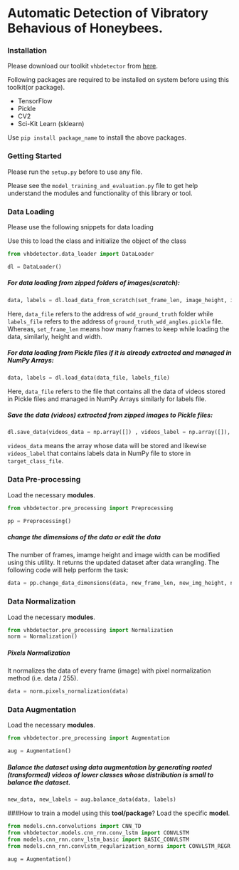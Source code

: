 # Automatic Detection of Vibratory Behavious of Honeybees.

### Installation
Please download our toolkit ```vhbdetector``` from <a href = "https://github.com/shafa2507/Automatic-detection-of-vibratory-behaviour-of-honey-bees/releases/tag/Latest_Version">here</a>.

Following packages are required to be installed on system before using this toolkit(or package).
<ul>
    <li>
        TensorFlow
    </li>
    <li>
        Pickle
    </li>
    <li>
        CV2
    </li>
    <li>
        Sci-Kit Learn (sklearn)
    </li>
</ul>

Use ```pip install package_name``` to install the above packages.

### Getting Started
Please run the ```setup.py``` before to use any file.

Please  see the ```model_training_and_evaluation.py``` file to get help understand the modules and functionality of this library or tool.

### Data Loading
Please use the following snippets for data loading

Use this to load the class and initialize the object of the class

```python
from vhbdetector.data_loader import DataLoader

dl = DataLoader()
```

##### For data loading from zipped folders of images(scratch):

```python
data, labels = dl.load_data_from_scratch(set_frame_len, image_height, image_width, data_file, labels_file)
```

Here, `data_file` refers to the address of `wdd_ground_truth` folder while `labels_file` refers to the address of `ground_truth_wdd_angles.pickle` file. Whereas, `set_frame_len` means how many frames to keep while loading the data, similarly, height and width.

##### For data loading from Pickle files if it is already extracted and managed in NumPy Arrays:

```python
data, labels = dl.load_data(data_file, labels_file)
```

Here, ```data_file``` refers to the file that contains all the data of videos stored in Pickle files and managed in NumPy Arrays similarly for labels file.

##### Save the data (videos) extracted from zipped images to Pickle files:

```python
dl.save_data(videos_data = np.array([]) , videos_label = np.array([]), data_file = "X.pickle", target_class_file = "Y.pickle")
```

`videos_data` means the array whose data will be stored and likewise `videos_label` that contains labels data in NumPy file to store in `target_class_file`.

### Data Pre-processing
Load the necessary <b>modules</b>.

```python
from vhbdetector.pre_processing import Preprocessing

pp = Preprocessing()
```

##### change the dimensions of the data or edit the data
The number of frames, imamge height and image width can be modified using this utility. It returns the updated dataset after data wrangling. The following code will help perform the task:

```python
data = pp.change_data_dimensions(data, new_frame_len, new_img_height, new_img_width)
```

### Data Normalization
Load the necessary <b>modules</b>.

```python
from vhbdetector.pre_processing import Normalization
norm = Normalization()
```

##### Pixels Normalization
It normalizes the data of every frame (image) with pixel normalization method (i.e. data / 255).

```python
data = norm.pixels_normalization(data)
```

### Data Augmentation
Load the necessary <b>modules</b>.

```python
from vhbdetector.pre_processing import Augmentation

aug = Augmentation()
```

##### Balance the dataset using data augmentation by generating roated (transformed) videos of lower classes whose distribution is small to balance the dataset. 

```python
new_data, new_labels = aug.balance_data(data, labels)
```

###How to train a model using this <b>tool/package</b>?
Load the specific <b>model</b>.

```python
from models.cnn.convolutions import CNN_TD                                    # to use Convolution 3D model
from vhbdetector.models.cnn_rnn.conv_lstm import CONVLSTM                     # to use standard CNN-RNN model with diverse hyperparameters
from models.cnn_rnn.conv_lstm_basic import BASIC_CONVLSTM                     # to use Basic CNN-RNN model that runs faster with mininal range of hyperparameters
from models.cnn_rnn.convlstm_regularization_norms import CONVLSTM_REGR        # to use CNN-RNN deep network with regularization effect features and additional hyperparameters
```


```aug = Augmentation()```
